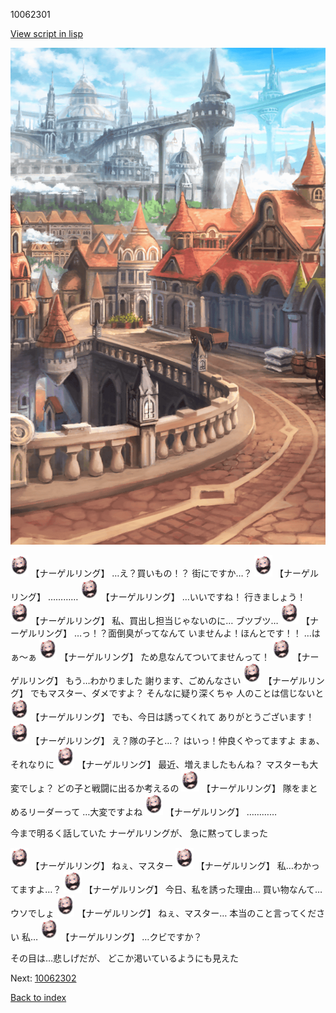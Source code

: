 10062301

[View script in lisp](../scripts/10062301.txt)

![town.png](../images/backgrounds/town.png)

<img src="../images/units/100621.png" alt="100621.png" height="34"/>
【ナーゲルリング】
…え？買いもの！？
街にですか…？

<img src="../images/units/100621.png" alt="100621.png" height="34"/>
【ナーゲルリング】
…………

<img src="../images/units/100621.png" alt="100621.png" height="34"/>
【ナーゲルリング】
…いいですね！
行きましょう！

<img src="../images/units/100621.png" alt="100621.png" height="34"/>
【ナーゲルリング】
私、買出し担当じゃないのに…
ブツブツ…

<img src="../images/units/100621.png" alt="100621.png" height="34"/>
【ナーゲルリング】
…っ！？面倒臭がってなんて
いませんよ！ほんとです！！
…はぁ〜ぁ

<img src="../images/units/100621.png" alt="100621.png" height="34"/>
【ナーゲルリング】
ため息なんてついてませんって！

<img src="../images/units/100621.png" alt="100621.png" height="34"/>
【ナーゲルリング】
もう…わかりました
謝ります、ごめんなさい

<img src="../images/units/100621.png" alt="100621.png" height="34"/>
【ナーゲルリング】
でもマスター、ダメですよ？
そんなに疑り深くちゃ
人のことは信じないと

<img src="../images/units/100621.png" alt="100621.png" height="34"/>
【ナーゲルリング】
でも、今日は誘ってくれて
ありがとうございます！

<img src="../images/units/100621.png" alt="100621.png" height="34"/>
【ナーゲルリング】
え？隊の子と…？
はいっ！仲良くやってますよ
まぁ、それなりに

<img src="../images/units/100621.png" alt="100621.png" height="34"/>
【ナーゲルリング】
最近、増えましたもんね？
マスターも大変でしょ？
どの子と戦闘に出るか考えるの

<img src="../images/units/100621.png" alt="100621.png" height="34"/>
【ナーゲルリング】
隊をまとめるリーダーって
…大変ですよね

<img src="../images/units/100621.png" alt="100621.png" height="34"/>
【ナーゲルリング】
…………

今まで明るく話していた
ナーゲルリングが、
急に黙ってしまった

<img src="../images/units/100621.png" alt="100621.png" height="34"/>
【ナーゲルリング】
ねぇ、マスター

<img src="../images/units/100621.png" alt="100621.png" height="34"/>
【ナーゲルリング】
私…わかってますよ…？

<img src="../images/units/100621.png" alt="100621.png" height="34"/>
【ナーゲルリング】
今日、私を誘った理由…
買い物なんて…ウソでしょ

<img src="../images/units/100621.png" alt="100621.png" height="34"/>
【ナーゲルリング】
ねぇ、マスター…
本当のこと言ってください
私…

<img src="../images/units/100621.png" alt="100621.png" height="34"/>
【ナーゲルリング】
…クビですか？

その目は…悲しげだが、
どこか渇いているようにも見えた

Next: [10062302](10062302.md)

[Back to index](index.md)
